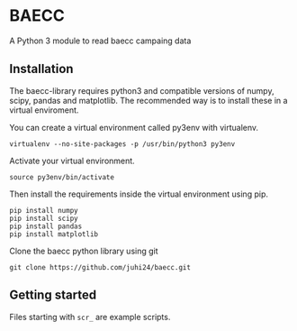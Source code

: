 BAECC
=====

A Python 3 module to read baecc campaing data

Installation
------------

The baecc-library requires python3 and compatible versions of numpy, scipy, pandas and matplotlib. 
The recommended way is to install these in a virtual enviroment.

You can create a virtual environment called py3env with virtualenv.

    virtualenv --no-site-packages -p /usr/bin/python3 py3env

Activate your virtual environment.

    source py3env/bin/activate
    
Then install the requirements inside the virtual environment using pip.

    pip install numpy
    pip install scipy
    pip install pandas
    pip install matplotlib

Clone the baecc python library using git

    git clone https://github.com/juhi24/baecc.git
  
Getting started
---------------

Files starting with `scr_` are example scripts.
